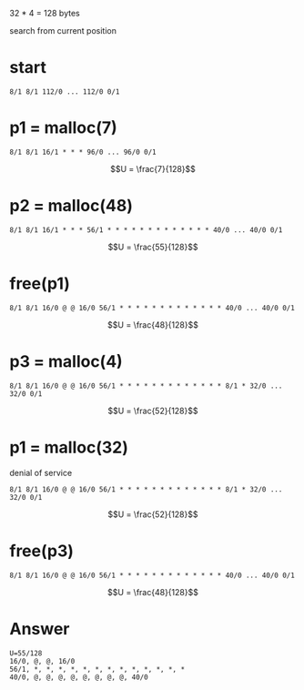 32 * 4 = 128 bytes

search from current position

# start
```
8/1 8/1 112/0 ... 112/0 0/1
```

# p1 = malloc(7)
```
8/1 8/1 16/1 * * * 96/0 ... 96/0 0/1
```
$$U = \frac{7}{128}$$

# p2 = malloc(48)
```
8/1 8/1 16/1 * * * 56/1 * * * * * * * * * * * * * 40/0 ... 40/0 0/1
```
$$U = \frac{55}{128}$$

# free(p1)
```
8/1 8/1 16/0 @ @ 16/0 56/1 * * * * * * * * * * * * * 40/0 ... 40/0 0/1
```
$$U = \frac{48}{128}$$

# p3 = malloc(4)
```
8/1 8/1 16/0 @ @ 16/0 56/1 * * * * * * * * * * * * * 8/1 * 32/0 ... 32/0 0/1
```
$$U = \frac{52}{128}$$

# p1 = malloc(32)
denial of service
```
8/1 8/1 16/0 @ @ 16/0 56/1 * * * * * * * * * * * * * 8/1 * 32/0 ... 32/0 0/1
```
$$U = \frac{52}{128}$$

# free(p3)
```
8/1 8/1 16/0 @ @ 16/0 56/1 * * * * * * * * * * * * * 40/0 ... 40/0 0/1
```
$$U = \frac{48}{128}$$

# Answer
```
U=55/128
16/0, @, @, 16/0 
56/1, *, *, *, *, *, *, *, *, *, *, *, *, * 
40/0, @, @, @, @, @, @, @, @, 40/0
```


